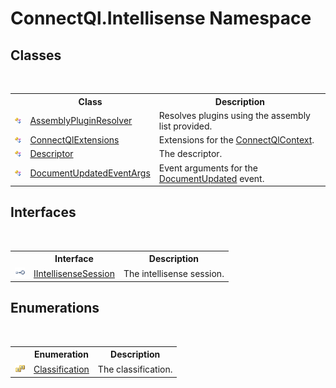 # ConnectQl.Intellisense Namespace

## Classes
&nbsp;<table><tr><th></th><th>Class</th><th>Description</th></tr><tr><td>![Public class](media/pubclass.gif "Public class")</td><td><a href="T_ConnectQl_Intellisense_AssemblyPluginResolver">AssemblyPluginResolver</a></td><td>
Resolves plugins using the assembly list provided.</td></tr><tr><td>![Public class](media/pubclass.gif "Public class")</td><td><a href="T_ConnectQl_Intellisense_ConnectQlExtensions">ConnectQlExtensions</a></td><td>
Extensions for the <a href="T_ConnectQl_ConnectQlContext">ConnectQlContext</a>.</td></tr><tr><td>![Public class](media/pubclass.gif "Public class")</td><td><a href="T_ConnectQl_Intellisense_Descriptor">Descriptor</a></td><td>
The descriptor.</td></tr><tr><td>![Public class](media/pubclass.gif "Public class")</td><td><a href="T_ConnectQl_Intellisense_DocumentUpdatedEventArgs">DocumentUpdatedEventArgs</a></td><td>
Event arguments for the <a href="E_ConnectQl_Intellisense_IIntellisenseSession_DocumentUpdated">DocumentUpdated</a> event.</td></tr></table>

## Interfaces
&nbsp;<table><tr><th></th><th>Interface</th><th>Description</th></tr><tr><td>![Public interface](media/pubinterface.gif "Public interface")</td><td><a href="T_ConnectQl_Intellisense_IIntellisenseSession">IIntellisenseSession</a></td><td>
The intellisense session.</td></tr></table>

## Enumerations
&nbsp;<table><tr><th></th><th>Enumeration</th><th>Description</th></tr><tr><td>![Public enumeration](media/pubenumeration.gif "Public enumeration")</td><td><a href="T_ConnectQl_Intellisense_Classification">Classification</a></td><td>
The classification.</td></tr></table>&nbsp;
